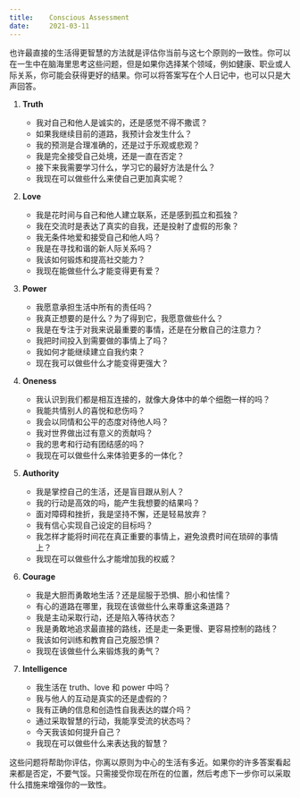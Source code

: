 ```yaml
---
title:    Conscious Assessment
date:     2021-03-11
---
```


也许最直接的生活得更智慧的方法就是评估你当前与这七个原则的一致性。你可以在一生中在脑海里思考这些问题，但是如果你选择某个领域，例如健康、职业或人际关系，你可能会获得更好的结果。你可以将答案写在个人日记中，也可以只是大声回答。



1. **Truth**

    * 我对自己和他人是诚实的，还是感觉不得不撒谎？
    * 如果我继续目前的道路，我预计会发生什么？
    * 我的预测是合理准确的，还是过于乐观或悲观？
    * 我是完全接受自己处境，还是一直在否定？
    * 接下来我需要学习什么，学习它的最好方法是什么？
    * 我现在可以做些什么来使自己更加真实呢？



2. **Love**

    * 我是花时间与自己和他人建立联系，还是感到孤立和孤独？
    * 我在交流时是表达了真实的自我，还是投射了虚假的形象？
    * 我无条件地爱和接受自己和他人吗？
    * 我是在寻找和谐的新人际关系吗？
    * 我该如何锻炼和提高社交能力？
    * 我现在能做些什么才能变得更有爱？



3. **Power**

    * 我愿意承担生活中所有的责任吗？
    * 我真正想要的是什么？为了得到它，我愿意做些什么？
    * 我是在专注于对我来说最重要的事情，还是在分散自己的注意力？
    * 我把时间投入到需要做的事情上了吗？
    * 我如何才能继续建立自我约束？
    * 现在我可以做些什么才能变得更强大？



4. **Oneness**

    * 我认识到我们都是相互连接的，就像大身体中的单个细胞一样的吗？
    * 我能共情别人的喜悦和悲伤吗？
    * 我会以同情和公平的态度对待他人吗？
    * 我对世界做出过有意义的贡献吗？
    * 我的思考和行动有团结感的吗？
    * 我现在可以做些什么来体验更多的一体化？



5. **Authority**

    * 我是掌控自己的生活，还是盲目跟从别人？
    * 我的行动是高效的吗，能产生我想要的结果吗？
    * 面对障碍和挫折，我是坚持不懈，还是轻易放弃？
    * 我有信心实现自己设定的目标吗？
    * 我怎样才能将时间花在真正重要的事情上，避免浪费时间在琐碎的事情上？
    * 我现在可以做些什么才能增加我的权威？



6. **Courage**

    * 我是大胆而勇敢地生活？还是屈服于恐惧、胆小和怯懦？
    * 有心的道路在哪里，我现在该做些什么来尊重这条道路？
    * 我是主动采取行动，还是陷入等待状态？
    * 我是勇敢地追求最直接的路线，还是走一条更慢、更容易控制的路线？
    * 我该如何训练和教育自己克服恐惧？
    * 我现在该做些什么来锻炼我的勇气？



7. **Intelligence**

    * 我生活在 truth、love 和 power 中吗？
    * 我与他人的互动是真实的还是虚假的？
    * 我有正确的信息和创造性自我表达的媒介吗？
    * 通过采取智慧的行动，我能享受流的状态吗？
    * 今天我该如何提升自己？
    * 我现在可以做些什么来表达我的智慧？



这些问题将帮助你评估，你离以原则为中心的生活有多近。如果你的许多答案看起来都是否定，不要气馁。只需接受你现在所在的位置，然后考虑下一步你可以采取什么措施来增强你的一致性。